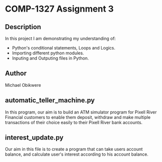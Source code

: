# COMP-1327 Assignment 3

## Description

In this project I am demonstrating my understanding of:

- Python's conditional statements, Loops and Logics.
- Importing different python modules.
- Inputing and Outputing files in Python.

## Author

Michael Obikwere

## automatic_teller_machine.py

In this program, our aim is to build an ATM simulator program for 
Pixell River Financial customers to enable them deposit, withdraw and 
make multiple transactions of their choice easily to their Pixell River
bank accounts.

## interest_update.py

Our aim in this file is to create a program that can take users account
balance, and calculate user's interest according to his account 
balance.
